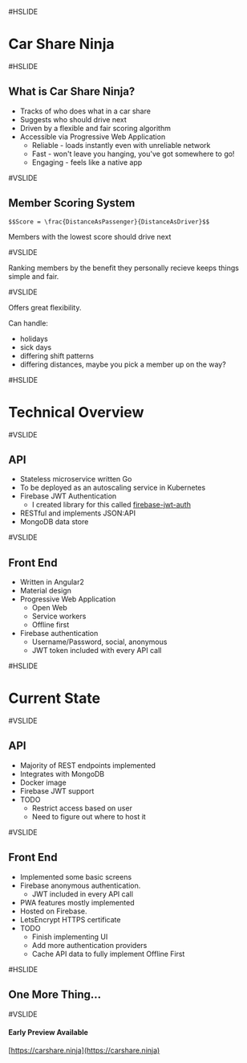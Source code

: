 #HSLIDE

# Car Share Ninja

#HSLIDE

## What is Car Share Ninja?

- Tracks of who does what in a car share <!-- .element: class="fragment" data-fragment-index="1" -->
- Suggests who should drive next <!-- .element: class="fragment" data-fragment-index="2" -->
- Driven by a flexible and fair scoring algorithm <!-- .element: class="fragment" data-fragment-index="3" -->
- Accessible via Progressive Web Application <!-- .element: class="fragment" data-fragment-index="4" -->
  - Reliable - loads instantly even with unreliable network
  - Fast - won't leave you hanging, you've got somewhere to go!
  - Engaging - feels like a native app

#VSLIDE

## Member Scoring System

`$$Score = \frac{DistanceAsPassenger}{DistanceAsDriver}$$`

Members with the lowest score should drive next <!-- .element: class="fragment" data-fragment-index="2" -->

#VSLIDE

Ranking members by the benefit they personally recieve keeps things simple and fair.

#VSLIDE

Offers great flexibility.<!-- .element: class="fragment" data-fragment-index="1" --> 

Can handle: <!-- .element: class="fragment" data-fragment-index="2" -->

- holidays <!-- .element: class="fragment" data-fragment-index="2" -->
- sick days <!-- .element: class="fragment" data-fragment-index="2" -->
- differing shift patterns <!-- .element: class="fragment" data-fragment-index="2" -->
- differing distances, maybe you pick a member up on the way? <!-- .element: class="fragment" data-fragment-index="2" -->

#HSLIDE

# Technical Overview

#VSLIDE

## API

- Stateless microservice written Go  <!-- .element: class="fragment" data-fragment-index="1" -->
- To be deployed as an autoscaling service in Kubernetes <!-- .element: class="fragment" data-fragment-index="2" -->
- Firebase JWT Authentication <!-- .element: class="fragment" data-fragment-index="3" -->
  - I created library for this called [firebase-jwt-auth](https://github.com/LewisWatson/firebase-jwt-auth)
- RESTful and implements JSON:API <!-- .element: class="fragment" data-fragment-index="4" -->
- MongoDB data store <!-- .element: class="fragment" data-fragment-index="5" -->

#VSLIDE

## Front End

- Written in Angular2  <!-- .element: class="fragment" data-fragment-index="1" -->
- Material design <!-- .element: class="fragment" data-fragment-index="2" -->
- Progressive Web Application <!-- .element: class="fragment" data-fragment-index="3" -->
  - Open Web
  - Service workers
  - Offline first
- Firebase authentication <!-- .element: class="fragment" data-fragment-index="4" -->
  - Username/Password, social, anonymous 
  - JWT token included with every API call

#HSLIDE

# Current State

#VSLIDE

## API

- Majority of REST endpoints implemented
- Integrates with MongoDB
- Docker image
- Firebase JWT support
- TODO <!-- .element: class="fragment" data-fragment-index="1" -->
  - Restrict access based on user
  - Need to figure out where to host it

#VSLIDE

## Front End

- Implemented some basic screens
- Firebase anonymous authentication.
  - JWT included in every API call
- PWA features mostly implemented
- Hosted on Firebase.
- LetsEncrypt HTTPS certificate
- TODO <!-- .element: class="fragment" data-fragment-index="1" -->
  - Finish implementing UI
  - Add more authentication providers
  - Cache API data to fully implement Offline First

#HSLIDE

## One More Thing...

#VSLIDE

#### Early Preview Available

[https://carshare.ninja](https://carshare.ninja)
